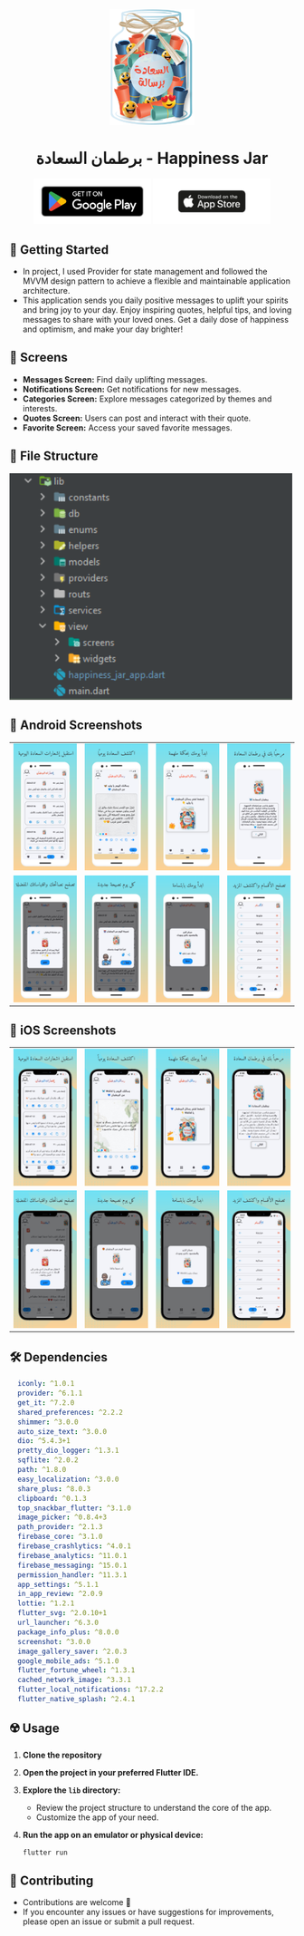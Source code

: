 <div align="center">

<img src="assets/icons/logo.png" width = "150" alt='Happiness Jar Logo'/>

# برطمان السعادة - Happiness Jar
[<img src="assets/screenshots/google_play.png"
      alt='Get it on Google Play'
      height="80">](https://play.google.com/store/apps/details?id=com.jar.happiness)
      [<img src="assets/screenshots/app_store.png"
      alt='Get it on App Store'
      height="80">](https://apps.apple.com/us/app/%D8%A8%D8%B1%D8%B7%D9%85%D8%A7%D9%86-%D8%A7%D9%84%D8%B3%D8%B9%D8%A7%D8%AF%D8%A9-%D8%B1%D9%81%D9%8A%D9%82%D9%83-%D8%A7%D9%84%D9%8A%D9%88%D9%85%D9%8A/id6565808195)
</div>

## 🚀 Getting Started
- In project, I used Provider for state management and followed the MVVM design pattern to achieve a flexible and maintainable application architecture.
- This application sends you daily positive messages to uplift your spirits and bring joy to your day. Enjoy inspiring quotes, helpful tips, and loving messages to share with your loved ones. Get a daily dose of happiness and optimism, and make your day brighter!

## 🤳 Screens

- **Messages Screen:** Find daily uplifting messages.
- **Notifications Screen:** Get notifications for new messages.
- **Categories Screen:** Explore messages categorized by themes and interests.
- **Quotes Screen:** Users can post and interact with their quote.
- **Favorite Screen:** Access your saved favorite messages.

## 📁 File Structure
<img src="assets/screenshots/file_structure.png" width="500" >

## 📱 Android Screenshots

<div align="center">
<table>
<tr>
    <td><img src="assets/screenshots/android/screen_4.png" width="200" ></td>
    <td><img src="assets/screenshots/android/screen_3.png" width="200" ></td>
    <td><img src="assets/screenshots/android/screen_2.png" width="200" ></td>
    <td><img src="assets/screenshots/android/screen_1.png" width="200" ></td>
  </tr>
  <tr>
    <td><img src="assets/screenshots/android/screen_8.png" width="200" ></td>
    <td><img src="assets/screenshots/android/screen_7.png" width="200" ></td>
    <td><img src="assets/screenshots/android/screen_6.png" width="200" ></td>
    <td><img src="assets/screenshots/android/screen_5.png" width="200" ></td>
  </tr>
</table>
</div>

## 📱 iOS Screenshots

<div align="center">
<table>
<tr>
    <td><img src="assets/screenshots/ios/screen_4.png" width="200" ></td>
    <td><img src="assets/screenshots/ios/screen_3.png" width="200" ></td>
    <td><img src="assets/screenshots/ios/screen_2.png" width="200" ></td>
    <td><img src="assets/screenshots/ios/screen_1.png" width="200" ></td>
  </tr>
  <tr>
    <td><img src="assets/screenshots/ios/screen_8.png" width="200" ></td>
    <td><img src="assets/screenshots/ios/screen_7.png" width="200" ></td>
    <td><img src="assets/screenshots/ios/screen_6.png" width="200" ></td>
    <td><img src="assets/screenshots/ios/screen_5.png" width="200" ></td>
  </tr>
</table>
</div>

## 🛠 Dependencies

```pubspec.yaml
  iconly: ^1.0.1
  provider: ^6.1.1
  get_it: ^7.2.0
  shared_preferences: ^2.2.2
  shimmer: ^3.0.0
  auto_size_text: ^3.0.0
  dio: ^5.4.3+1
  pretty_dio_logger: ^1.3.1
  sqflite: ^2.0.2
  path: ^1.8.0
  easy_localization: ^3.0.0
  share_plus: ^8.0.3
  clipboard: ^0.1.3
  top_snackbar_flutter: ^3.1.0
  image_picker: ^0.8.4+3
  path_provider: ^2.1.3
  firebase_core: ^3.1.0
  firebase_crashlytics: ^4.0.1
  firebase_analytics: ^11.0.1
  firebase_messaging: ^15.0.1
  permission_handler: ^11.3.1
  app_settings: ^5.1.1
  in_app_review: ^2.0.9
  lottie: ^1.2.1
  flutter_svg: ^2.0.10+1
  url_launcher: ^6.3.0
  package_info_plus: ^8.0.0
  screenshot: ^3.0.0
  image_gallery_saver: ^2.0.3
  google_mobile_ads: ^5.1.0
  flutter_fortune_wheel: ^1.3.1
  cached_network_image: ^3.3.1
  flutter_local_notifications: ^17.2.2
  flutter_native_splash: ^2.4.1
```

## ☢️ Usage

1. **Clone the repository**

2. **Open the project in your preferred Flutter IDE.**

3. **Explore the `lib` directory:**

    - Review the project structure to understand the core of the app.
    - Customize the app of your need.

4. **Run the app on an emulator or physical device:**

    ```bash
    flutter run
    ```

## 🚨 Contributing

- Contributions are welcome 💙
- If you encounter any issues or have suggestions for improvements, please open an issue or submit a pull request.
